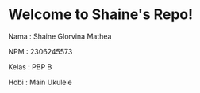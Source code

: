 # Welcome to Shaine's Repo!

Nama  : Shaine Glorvina Mathea

NPM   : 2306245573

Kelas : PBP B

Hobi : Main Ukulele